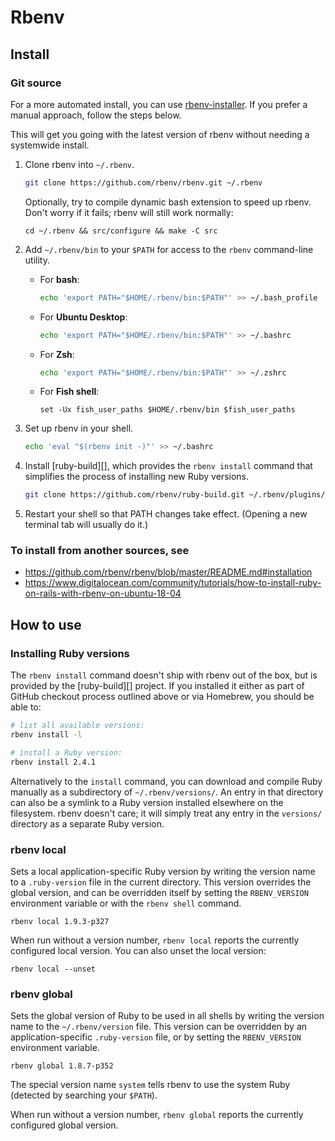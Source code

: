 # Rbenv

## Install

### Git source


For a more automated install, you can use
[rbenv-installer](https://github.com/rbenv/rbenv-installer#rbenv-installer).
If you prefer a manual approach, follow the steps below.

This will get you going with the latest version of rbenv without needing
a systemwide install.

1. Clone rbenv into `~/.rbenv`.

    ~~~ sh
    git clone https://github.com/rbenv/rbenv.git ~/.rbenv
    ~~~

    Optionally, try to compile dynamic bash extension to speed up rbenv. Don't
    worry if it fails; rbenv will still work normally:

    ~~~
    cd ~/.rbenv && src/configure && make -C src
    ~~~

2. Add `~/.rbenv/bin` to your `$PATH` for access to the `rbenv`
   command-line utility.

   * For **bash**:
     ~~~ bash
     echo 'export PATH="$HOME/.rbenv/bin:$PATH"' >> ~/.bash_profile
     ~~~
     
   * For **Ubuntu Desktop**:
     ~~~ bash
     echo 'export PATH="$HOME/.rbenv/bin:$PATH"' >> ~/.bashrc
     ~~~
     
   * For **Zsh**:
     ~~~ zsh
     echo 'export PATH="$HOME/.rbenv/bin:$PATH"' >> ~/.zshrc
     ~~~
   
   * For **Fish shell**:
     ~~~ fish
     set -Ux fish_user_paths $HOME/.rbenv/bin $fish_user_paths
     ~~~

3. Set up rbenv in your shell.

   ~~~ bash
   echo 'eval "$(rbenv init -)"' >> ~/.bashrc
   ~~~

4. Install [ruby-build][], which provides the
   `rbenv install` command that simplifies the process of
   installing new Ruby versions.
   
   ~~~ bash
   git clone https://github.com/rbenv/ruby-build.git ~/.rbenv/plugins/ruby-build
   ~~~

5. Restart your shell so that PATH changes take effect. (Opening a new
   terminal tab will usually do it.)
   
 
 ### To install from another sources, see
 
 * https://github.com/rbenv/rbenv/blob/master/README.md#installation
 * https://www.digitalocean.com/community/tutorials/how-to-install-ruby-on-rails-with-rbenv-on-ubuntu-18-04
 
 ## How to use
 
 ### Installing Ruby versions
 
 The `rbenv install` command doesn't ship with rbenv out of the box, but
 is provided by the [ruby-build][] project. If you installed it either
 as part of GitHub checkout process outlined above or via Homebrew, you
 should be able to:
 
 ~~~ sh
 # list all available versions:
 rbenv install -l
 
 # install a Ruby version:
 rbenv install 2.4.1
 ~~~
 
 Alternatively to the `install` command, you can download and compile
 Ruby manually as a subdirectory of `~/.rbenv/versions/`. An entry in
 that directory can also be a symlink to a Ruby version installed
 elsewhere on the filesystem. rbenv doesn't care; it will simply treat
 any entry in the `versions/` directory as a separate Ruby version.

### rbenv local

Sets a local application-specific Ruby version by writing the version
name to a `.ruby-version` file in the current directory. This version
overrides the global version, and can be overridden itself by setting
the `RBENV_VERSION` environment variable or with the `rbenv shell`
command.

    rbenv local 1.9.3-p327

When run without a version number, `rbenv local` reports the currently
configured local version. You can also unset the local version:

    rbenv local --unset

### rbenv global

Sets the global version of Ruby to be used in all shells by writing
the version name to the `~/.rbenv/version` file. This version can be
overridden by an application-specific `.ruby-version` file, or by
setting the `RBENV_VERSION` environment variable.

    rbenv global 1.8.7-p352

The special version name `system` tells rbenv to use the system Ruby
(detected by searching your `$PATH`).

When run without a version number, `rbenv global` reports the
currently configured global version.